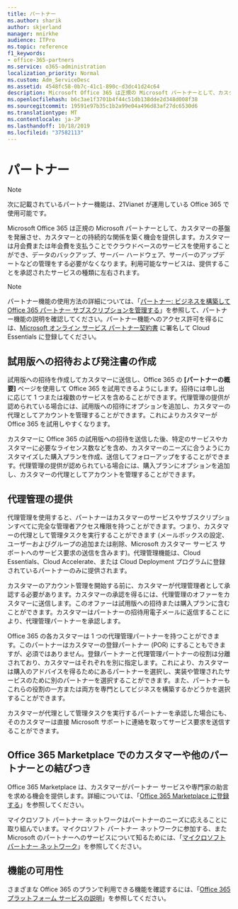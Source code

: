 ```yaml
---
title: パートナー
ms.author: sharik
author: skjerland
manager: mnirkhe
audience: ITPro
ms.topic: reference
f1_keywords:
- office-365-partners
ms.service: o365-administration
localization_priority: Normal
ms.custom: Adm_ServiceDesc
ms.assetid: 4548fc58-0b7c-41c1-890c-d3dc41d24c64
description: Microsoft Office 365 は正規の Microsoft パートナーとして、カスタマーの基盤を発展させ、カスタマーとの持続的な関係を築く機会を提供します。カスタマーは月会費または年会費を支払うことでクラウドベースのサービスを使用することができ、データのバックアップ、サーバー ハードウェア、サーバーのアップデートなどの管理をする必要がなくなります。利用可能なサービスは、提供することを承認されたサービスの種類に左右されます。
ms.openlocfilehash: b6c3ae1f3701b4f44c51db138dde2d348d008f38
ms.sourcegitcommit: 19591e97b35c1b2a99e04a496d83af27dc6530d6
ms.translationtype: MT
ms.contentlocale: ja-JP
ms.lasthandoff: 10/18/2019
ms.locfileid: "37582113"
---
```

# <a name="partners"></a>パートナー

> [!NOTE]
> 次に記載されているパートナー機能は、21Vianet が運用している Office 365 で使用可能です。 
  
Microsoft Office 365 は正規の Microsoft パートナーとして、カスタマーの基盤を発展させ、カスタマーとの持続的な関係を築く機会を提供します。カスタマーは月会費または年会費を支払うことでクラウドベースのサービスを使用することができ、データのバックアップ、サーバー ハードウェア、サーバーのアップデートなどの管理をする必要がなくなります。利用可能なサービスは、提供することを承認されたサービスの種類に左右されます。
  
> [!NOTE]
> パートナー機能の使用方法の詳細については、「[パートナー: ビジネスを構築して Office 365 パートナー サブスクリプションを管理する](http://go.microsoft.com/fwlink/?LinkID=271614&amp;clcid=0x409)」を参照して、パートナー機能の説明を確認してください。パートナー機能へのアクセス許可を得るには、[Microsoft オンライン サービス パートナー契約書](https://go.microsoft.com/fwlink/p/?LinkId=285473) に署名して Cloud Essentials に登録してください。 
  
## <a name="create-trial-invitations-and-purchase-orders"></a>試用版への招待および発注書の作成

試用版への招待を作成してカスタマーに送信し、Office 365 の **[パートナーの概要]** ページを使用して Office 365 を試用できるようにします。招待には申し出に応じて 1 つまたは複数のサービスを含めることができます。代理管理の提供が認められている場合には、試用版への招待にオプションを追加し、カスタマーの代理としてアカウントを管理することができます。これによりカスタマーがOffice 365 を試用しやすくなります。 
  
カスタマーに Office 365 の試用版への招待を送信した後、特定のサービスやカスタマーに必要なライセンス数などを含め、カスタマーのニーズに合うようにカスタマイズした購入プランを作成、送信してフォローアップをすることができます。代理管理の提供が認められている場合には、購入プランにオプションを追加し、カスタマーの代理としてアカウントを管理することができます。
  
## <a name="provide-delegated-administration"></a>代理管理の提供

代理管理を使用すると、パートナーはカスタマーのサービスやサブスクリプションすべてに完全な管理者アクセス権限を持つことができます。つまり、カスタマーの代理として管理タスクを実行することができます (メールボックスの設定、ユーザーおよびグループの追加または削除、Microsoft カスタマー サービス サポートへのサービス要求の送信を含みます)。代理管理機能は、Cloud Essentials、Cloud Accelerate、または Cloud Deployment プログラムに登録されているパートナーのみに提供されます。
  
カスタマーのアカウント管理を開始する前に、カスタマーが代理管理者として承認する必要があります。カスタマーの承認を得るには、代理管理のオファーをカスタマーに送信します。このオファーは試用版への招待または購入プランに含むことができます。カスタマーはパートナーの招待用電子メールに返信することにより、代理管理パートナーを承認します。
  
Office 365 の各カスタマーは 1 つの代理管理パートナーを持つことができます。このパートナーはカスタマーの登録パートナー (POR) にすることもできますが、必須ではありません。登録パートナーと代理管理パートナーの役割は分離されており、カスタマーはそれぞれを別に指定します。これにより、カスタマーは購入のアドバイスを得るためにあるパートナーを選択し、実装や管理されたサービスのために別のパートナーを選択することができます。また、パートナーもこれらの役割の一方または両方を専門としてビジネスを構築するかどうかを選択することができます。
  
カスタマーが代理として管理タスクを実行するパートナーを承認した場合にも、そのカスタマーは直接 Microsoft サポートに連絡を取ってサービス要求を送信することができます。
  
## <a name="connect-with-customers-and-other-partners-in-the-office-365-marketplace"></a>Office 365 Marketplace でのカスタマーや他のパートナーとの結びつき

Office 365 Marketplace は、カスタマーがパートナー サービスや専門家の助言を求める機会を提供します。詳細については、「[Office 365 Marketplace に登録する](http://go.microsoft.com/fwlink/?LinkID=272019&amp;clcid=0x409)」を参照してください。
  
マイクロソフト パートナー ネットワークはパートナーのニーズに応えることに取り組んでいます。マイクロソフト パートナー ネットワークに参加する、また Microsoft のパートナーへのサービスについて知るためには、「[マイクロソフト パートナー ネットワーク](http://go.microsoft.com/fwlink/?LinkID=272021&amp;clcid=0x409)」を参照してください。
  
## <a name="feature-availability"></a>機能の可用性

さまざまな Office 365 のプランで利用できる機能を確認するには、「[Office 365 プラットフォーム サービスの説明](office-365-platform-service-description.md)」を参照してください。
  